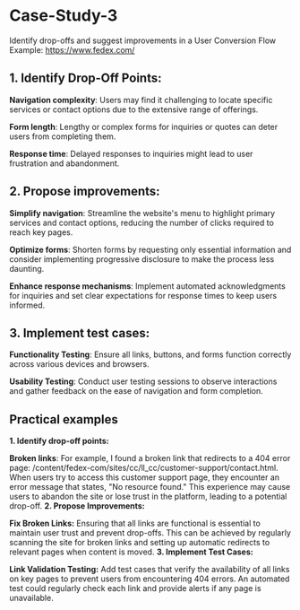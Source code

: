 # Case-Study-3
Identify drop-offs and suggest improvements in a User Conversion Flow
Example: https://www.fedex.com/

## 1. Identify Drop-Off Points:

**Navigation complexity**: Users may find it challenging to locate specific services or contact options due to the extensive range of offerings.

**Form length**: Lengthy or complex forms for inquiries or quotes can deter users from completing them.

**Response time**: Delayed responses to inquiries might lead to user frustration and abandonment.

## 2. Propose improvements:

**Simplify navigation**: Streamline the website's menu to highlight primary services and contact options, reducing the number of clicks required to reach key pages.

**Optimize forms**: Shorten forms by requesting only essential information and consider implementing progressive disclosure to make the process less daunting.

**Enhance response mechanisms**: Implement automated acknowledgments for inquiries and set clear expectations for response times to keep users informed.

## 3. Implement test cases:

**Functionality Testing**: Ensure all links, buttons, and forms function correctly across various devices and browsers.

**Usability Testing**: Conduct user testing sessions to observe interactions and gather feedback on the ease of navigation and form completion.

## Practical examples

**1. Identify drop-off points:**

**Broken links**: For example, I found a broken link that redirects to a 404 error page: /content/fedex-com/sites/cc/ll_cc/customer-support/contact.html. When users try to access this customer support page, they encounter an error message that states, "No resource found." This experience may cause users to abandon the site or lose trust in the platform, leading to a potential drop-off.
**2. Propose Improvements:**

**Fix Broken Links:** Ensuring that all links are functional is essential to maintain user trust and prevent drop-offs. This can be achieved by regularly scanning the site for broken links and setting up automatic redirects to relevant pages when content is moved.
**3. Implement Test Cases:**

**Link Validation Testing:** Add test cases that verify the availability of all links on key pages to prevent users from encountering 404 errors. An automated test could regularly check each link and provide alerts if any page is unavailable.
